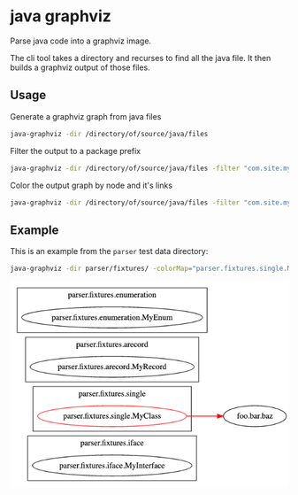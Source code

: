 # java graphviz

Parse java code into a graphviz image.

The cli tool takes a directory and recurses to find all the java file. It then builds a graphviz output of those files. 

## Usage

Generate a graphviz graph from java files
```bash
java-graphviz -dir /directory/of/source/java/files 
```

Filter the output to a package prefix
```bash
java-graphviz -dir /directory/of/source/java/files -filter "com.site.my.package"
```

Color the output graph by node and it's links
```bash
java-graphviz -dir /directory/of/source/java/files -filter "com.site.my.package" -colorMap "com.site.my.package.MyClass=red"
```

## Example

This is an example from the `parser` test data directory:

```bash
java-graphviz -dir parser/fixtures/ -colorMap="parser.fixtures.single.MyClass=red"
```

![output](https://github.com/zknill/java-graphviz/blob/main/parser-test-output.png)
